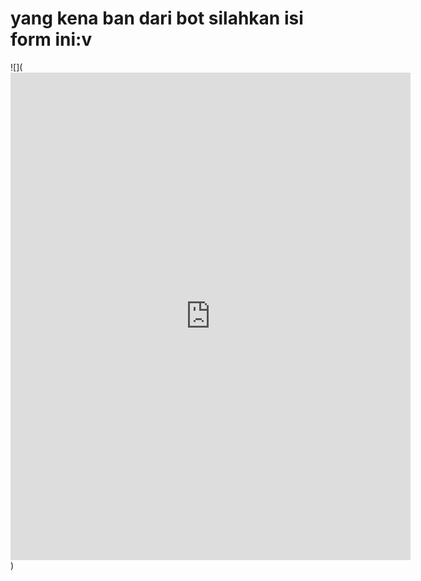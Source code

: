 # yang kena ban dari bot silahkan isi form ini:v

![](<iframe src="https://docs.google.com/forms/d/e/1FAIpQLSfXl0P18VHX0CBW-t9i2y6VhCFyPO7RuodnFKnS0eAT5Jclew/viewform?embedded=true" width="640" height="780" frameborder="0" marginheight="0" marginwidth="0">Loading…</iframe>)
